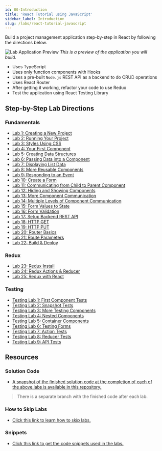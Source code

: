 ```yaml
---
id: 00-Introduction
title: 'React Tutorial using JavaScript'
sidebar_label: Introduction
slug: /labs/react-tutorial-javascript
---
```


Build a project management application step-by-step in React by following the directions below.

![Lab Application Preview](../../../static/img/lab-application-preview.gif)
_This is a preview of the application you will build._

- Uses TypeScript
- Uses only function components with Hooks
- Uses a pre-built `Node.js` REST API as a backend to do CRUD operations
- Uses React Router
- After getting it working, refactor your code to use Redux
- Test the application using React Testing Library

## Step-by-Step Lab Directions

### Fundamentals

- [Lab 1: Creating a New Project](01-CreatingNewProject.md)
- [Lab 2: Running Your Project](02-RunningYourProject.md)
- [Lab 3: Styles Using CSS](03-StylesUsingCSS.md)
- [Lab 4: Your First Component](04-YourFirstComponent.md)
- [Lab 5: Creating Data Structures](05-CreatingDataStructures.md)
- [Lab 6: Passing Data into a Component](06-PassingDataToComponent.md)
- [Lab 7: Displaying List Data](07-DisplayingListData.md)
- [Lab 8: More Reusable Components](08-MoreReusableComponents.md)
- [Lab 9: Responding to an Event](09-RespondingToEvent.md)
- [Lab 10: Create a Form](10-CreatingForm.md)
- [Lab 11: Communicating from Child to Parent Component](11-CommunicatingChildToParentComponent.md)
- [Lab 12: Hiding and Showing Components](12-HidingShowingComponents.md)
- [Lab 13: More Component Communication](13-MoreComponentCommunication.md)
- [Lab 14: Multiple Levels of Component Communication](14-MultipleLevelComponentCommunication.md)
- [Lab 15: Form Values to State](15-FormValuesToState.md)
- [Lab 16: Form Validation](16-FormValidation.md)
- [Lab 17: Setup Backend REST API](17-SetupBackendRESTAPI.md)
- [Lab 18: HTTP GET](18-HTTP-GET.md)
- [Lab 19: HTTP PUT](19-HTTP-PUT.md)
- [Lab 20: Router Basics](20-RouterBasics.md)
- [Lab 21: Route Parameters](21-RouteParameters.md)
- [Lab 22: Build & Deploy](22-BuildAndDeploy.md)

### Redux

- [Lab 23: Redux Install](23-ReduxInstall.md)
- [Lab 24: Redux Actions & Reducer](24-ReduxActionsReducer.md)
- [Lab 25: Redux with React](25-ReduxWithReact.md)

### Testing

- [Testing Lab 1: First Component Tests](T1-FirstComponentTests.md)
- [Testing Lab 2: Snapshot Tests](T2-SnapshotTests.md)
- [Testing Lab 3: More Testing Components](T3-MoreTestingComponents.md)
- [Testing Lab 4: Nested Components](T4-NestedComponents.md)
- [Testing Lab 5: Container Components](T5-ContainerComponents.md)
- [Testing Lab 6: Testing Forms](T6-TestingForms.md)
- [Testing Lab 7: Action Tests](T7-ActionTests.md)
- [Testing Lab 8: Reducer Tests](T8-ReducerTests.md)
- [Testing Lab 9: API Tests](T9-APITests.md)

## Resources

### Solution Code

- [A snapshot of the finished solution code at the completion of each of the above labs is available in this repository.](https://github.com/craigmckeachie/keeptrack-ts)

> There is a separate branch with the finished code after each lab.

### How to Skip Labs

- [Click this link to learn how to skip labs.](A1-SkippingLabs.md)

### Snippets

- [Click this link to get the code snippets used in the labs.](./snippets/)
